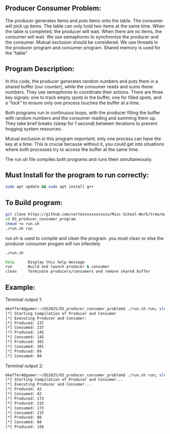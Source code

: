 ## Producer Consumer Problem:

The producer generates items and puts items onto the table. The consumer will pick up items.
The table can only hold two items at the same time. When the table is completed, the producer
will wait. When there are no items, the consumer will wait. We use semaphores to synchronize
the producer and the consumer. Mutual exclusion should be considered. We use threads in
the producer program and consumer program. Shared memory is used for the “table”

## Program Description:
In this code, the producer generates random numbers and puts them in a shared buffer (our counter), while the consumer reads and sums these numbers. They use semaphores  to coordinate their actions. There are three key signals: one to track empty spots in the buffer, one for filled spots, and a "lock" to ensure only one process touches the buffer at a time.

Both programs run in continuous loops, with the producer filling the buffer with random numbers and the consumer reading and summing them up. They take brief breaks (sleep for 1 second) between iterations to prevent hogging system resources.

Mutual exclusion in this program important; only one process can have the key at a time. This is crucial because without it, you could get into situations where both processes try to access the buffer at the same time.

The run.sh file compiles both programs and runs them simultaneously.

## Must Install for the program to run correctly:
```bash
sudo apt update && sudo apt install g++
```
## To Build program:
```bash
git clone https://github.com/vortexxxxxxxxxxxx/Misc-School-Work/tree/main/Operating%20Systems%20Fall%202025/OS_producer_consumer_problem.git
cd OS_producer_consumer_program
chmod +x run.sh
./run.sh run
```
run.sh is used to compile and clean the program. you must clean or else the producer consumer progam will run infenitely
```bash
./run.sh

help      Display this help message
run       Build and launch producer & consumer
clean     Terminate producers/consumers and remove shared buffer
```

## Example:
Terminal output 1:
```bash
mkeffer4@gamer:~/OS2025/OS_producer_consumer_problem$ ./run.sh run; sleep 5; ./run.sh clean
[*] Starting Compilation of Producer and Consumer
[*] Executing Producer and Consumer:
[*] Produced: 237
[*] Consumed: 237
[*] Produced: 145
[*] Consumed: 145
[*] Produced: 301
[*] Consumed: 301
[*] Produced: 89
[*] Consumed: 89
```
Terminal output 2:
```bash
mkeffer4@gamer:~/OS2025/OS_producer_consumer_problem$ ./run.sh run; sleep 5; ./run.sh clean
[*] Starting Compilation of Producer and Consumer...
[*] Executing Producer and Consumer...
[*] Produced: 42
[*] Consumed: 42
[*] Produced: 173
[*] Produced: 215       
[*] Consumed: 173
[*] Consumed: 215
[*] Produced: 88
[*] Consumed: 88
[*] Produced: 156
```
